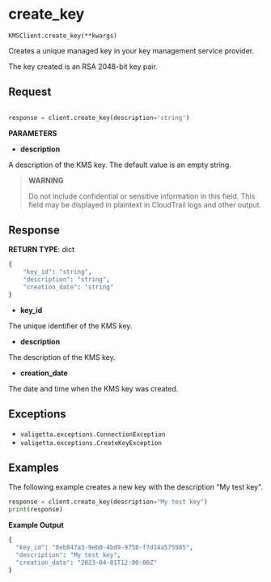 # create_key

`KMSClient.create_key(**kwargs)`

Creates a unique managed key in your key management service provider.

The key created is an RSA 2048-bit key pair.

## Request

```python

response = client.create_key(description='string')
```

**PARAMETERS**

- **description**

A description of the KMS key. The default value is an empty string.

> **WARNING**
>
> Do not include confidential or sensitive information in this field. This field may be displayed in plaintext in CloudTrail logs and other output.

## Response

**RETURN TYPE**: dict

```python
{
    "key_id": "string",
    "description": "string",
    "creation_date": "string"
}
```

- **key_id**

The unique identifier of the KMS key.

- **description**

The description of the KMS key.

- **creation_date**

The date and time when the KMS key was created.

## Exceptions

- `valigetta.exceptions.ConnectionException`
- `valigetta.exceptions.CreateKeyException`

## Examples

The following example creates a new key with the description "My test key".

```python
response = client.create_key(description="My test key")
print(response)
```

**Example Output**

```python
{
  "key_id": "8eb847a3-9eb0-4bd9-9758-f7d14a575985",
  "description": "My test key",
  "creation_date": "2023-04-01T12:00:00Z"
}
```
